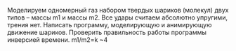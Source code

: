 Моделируем одномерный газ набором твердых шариков (молекул) двух типов – массы m1 и массы m2. Все удары считаем абсолютно упругими, трения нет. Написать программу, моделирующую и анимирующую движение шариков. Проверить правильность работы программы инверсией времени. m1/m2=k ~4